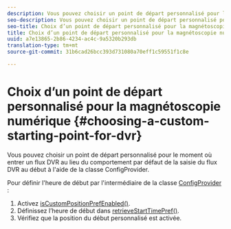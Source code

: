 ```yaml
---
description: Vous pouvez choisir un point de départ personnalisé pour le moment où entrer un flux DVR au lieu du comportement par défaut de la saisie du flux DVR au début à l'aide de la classe ConfigProvider.
seo-description: Vous pouvez choisir un point de départ personnalisé pour le moment où entrer un flux DVR au lieu du comportement par défaut de la saisie du flux DVR au début à l'aide de la classe ConfigProvider.
seo-title: Choix d’un point de départ personnalisé pour la magnétoscopie numérique
title: Choix d’un point de départ personnalisé pour la magnétoscopie numérique
uuid: a7e13865-2b86-4234-ac4c-9a5320b293db
translation-type: tm+mt
source-git-commit: 31b6cad26bcc393d731080a70eff1c59551f1c8e

---
```



# Choix d’un point de départ personnalisé pour la magnétoscopie numérique {#choosing-a-custom-starting-point-for-dvr}

Vous pouvez choisir un point de départ personnalisé pour le moment où entrer un flux DVR au lieu du comportement par défaut de la saisie du flux DVR au début à l&#39;aide de la classe ConfigProvider.

Pour définir l&#39;heure de début par l&#39;intermédiaire de la classe [ConfigProvider](https://help.adobe.com/en_US/primetime/api/reference_implementation/android/javadoc/com/adobe/primetime/reference/config/ConfigProvider.html) :

1. Activez [isCustomPositionPrefEnabled()](https://help.adobe.com/en_US/primetime/api/reference_implementation/android/javadoc/com/adobe/primetime/reference/config/ConfigProvider.html#isCustomPositionPrefEnabled()).
1. Définissez l’heure de début dans [retrieveStartTimePref()](https://help.adobe.com/en_US/primetime/api/reference_implementation/android/javadoc/com/adobe/primetime/reference/config/IPlaybackConfig.html#iretrieveStartTimePref()).
1. Vérifiez que la position du début personnalisé est activée.
